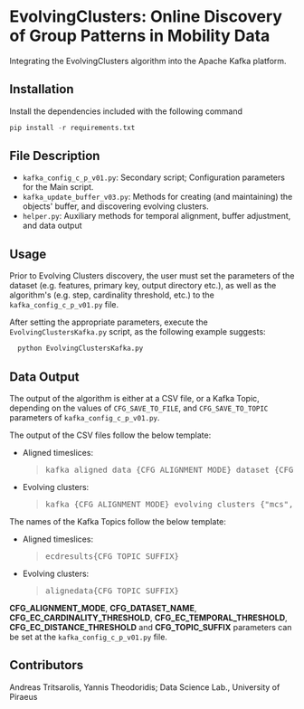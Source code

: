 # EvolvingClusters: Online Discovery of Group Patterns in Mobility Data

Integrating the EvolvingClusters algorithm into the Apache Kafka platform.



## Installation

Install the dependencies included with the following command
``` Python
pip install -r requirements.txt
```



## File Description

  * ```kafka_config_c_p_v01.py```: Secondary script; Configuration parameters for the Main script.
  * ```kafka_update_buffer_v03.py```: Methods for creating (and maintaining) the objects' buffer, and discovering evolving clusters.
  * ```helper.py```: Auxiliary methods for temporal alignment, buffer adjustment, and data output



## Usage

Prior to Evolving Clusters discovery, the user must set the parameters of the dataset (e.g. features, primary key, output directory etc.), as well as the algorithm's (e.g. step, cardinality threshold, etc.) to the ```kafka_config_c_p_v01.py``` file. 

After setting the appropriate parameters, execute the ```EvolvingClustersKafka.py``` script, as the following example suggests:

```Python
  python EvolvingClustersKafka.py
```


## Data Output

The output of the algorithm is either at a CSV file, or a Kafka Topic, depending on the values of ```CFG_SAVE_TO_FILE```, and ```CFG_SAVE_TO_TOPIC``` parameters of ```kafka_config_c_p_v01.py```.

The output of the CSV files follow the below template:

  * Aligned timeslices:
      > <pre>kafka_aligned_data_{CFG_ALIGNMENT_MODE}_dataset_{CFG_DATASET_NAME}.csv</pre>

  * Evolving clusters:
      ><pre>kafka_{CFG_ALIGNMENT_MODE}_evolving_clusters_{"mcs", "mc"}_params_c={CFG_EC_CARDINALITY_THRESHOLD}_t={CFG_EC_TEMPORAL_THRESHOLD}_theta={CFG_EC_DISTANCE_THRESHOLD}_dataset_{CFG_DATASET_NAME}.csv</pre>

The names of the Kafka Topics follow the below template:
  * Aligned timeslices:
    > <pre>ecdresults{CFG_TOPIC_SUFFIX}</pre>

  * Evolving clusters:
    > <pre>alignedata{CFG_TOPIC_SUFFIX}</pre>

**CFG_ALIGNMENT_MODE**, **CFG_DATASET_NAME**, **CFG_EC_CARDINALITY_THRESHOLD**, **CFG_EC_TEMPORAL_THRESHOLD**, **CFG_EC_DISTANCE_THRESHOLD** and **CFG_TOPIC_SUFFIX** parameters can be set at the ```kafka_config_c_p_v01.py``` file. 



## Contributors
Andreas Tritsarolis, Yannis Theodoridis; Data Science Lab., University of Piraeus